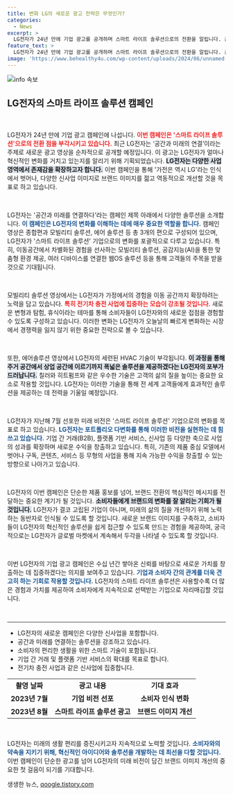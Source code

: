 ```yaml
---
title: 변화 LG의 새로운 광고 전략은 무엇인가?
categories:
  - News
excerpt: >
  LG전자가 24년 만에 기업 광고를 공개하며 스마트 라이프 솔루션으로의 전환을 알립니다. 공간과 미래를 연결하다 캠페인으로 혁신적 브랜드 이미지를 구축하고 다양한 신사업도 소개할 예정입니다. 클릭해 LG전자의 미래 비전을 확인하세요!
feature_text: >
  LG전자가 24년 만에 기업 광고를 공개하며 스마트 라이프 솔루션으로의 전환을 알립니다. 공간과 미래를 연결하다 캠페인으로 혁신적 브랜드 이미지를 구축하고 다양한 신사업도 소개할 예정입니다. 클릭해 LG전자의 미래 비전을 확인하세요!
image: 'https://www.behealthy4u.com/wp-content/uploads/2024/06/unnamed-file.png'
---
```


<p><img src="https://www.behealthy4u.com/wp-content/uploads/2024/06/unnamed-file.png" alt="info 속보" /></p>

<h2 data-ke-size="size26">LG전자의 스마트 라이프 솔루션 캠페인</h2>

<p data-ke-size="size16">&nbsp;</p>

<p>LG전자가 24년 만에 기업 광고 캠페인에 나섭니다. <b><span style="color: #ee2323;">이번 캠페인은 '스마트 라이프 솔루션'으로의 전환 점을 부각시키고 있습니다.</span></b> 최근 LG전자는 ‘공간과 미래의 연결’이라는 주제로 새로운 광고 영상을 순차적으로 공개할 예정입니다. 이 광고는 LG전자가 얼마나 혁신적인 변화를 거치고 있는지를 알리기 위해 기획되었습니다. <b><span style="background-color: #21538527;">LG전자는 다양한 사업 영역에서 존재감을 확장하고자 합니다.</span></b> 이번 캠페인을 통해 '가전은 역시 LG'라는 인식에서 벗어나, 다양한 신사업 이미지로 브랜드 이미지를 젊고 역동적으로 개선할 것을 목표로 하고 있습니다. </p>

<p data-ke-size="size16">&nbsp;</p>

<p>LG전자는 '공간과 미래를 연결하다'라는 캠페인 제목 아래에서 다양한 솔루션을 소개합니다. <b><span style="color: #1a5490;">이 캠페인은 LG전자의 변화를 이해하는 데에 매우 중요한 역할을 합니다.</span></b> 캠페인 영상은 종합편과 모빌리티 솔루션, 에어 솔루션 등 총 3개의 편으로 구성되어 있으며, LG전자가 '스마트 라이프 솔루션' 기업으로의 변화를 포괄적으로 다루고 있습니다. 특히, 이동공간에서 차별화된 경험을 선사하는 모빌리티 솔루션, 공감지능(AI)을 통한 맞춤형 환경 제공, 여러 디바이스를 연결한 웹OS 솔루션 등을 통해 고객들의 주목을 받을 것으로 기대됩니다.</p>

<p data-ke-size="size16">&nbsp;</p>

<p>모빌리티 솔루션 영상에서는 LG전자가 가정에서의 경험을 이동 공간까지 확장하려는 노력을 담고 있습니다. <b><span style="color: #ee2323;">특히 전기차 충전 사업에 집중하는 모습이 강조될 것입니다.</span></b> 새로운 변형과 탐험, 휴식이라는 테마를 통해 소비자들이 LG전자와의 새로운 접점을 경험할 수 있도록 구성하고 있습니다. 이러한 변화는 LG전자가 오늘날의 빠르게 변화하는 시장에서 경쟁력을 잃지 않기 위한 중요한 전략으로 볼 수 있습니다. </p>

<p data-ke-size="size16">&nbsp;</p>

<p>또한, 에어솔루션 영상에서 LG전자의 세련된 HVAC 기술이 부각됩니다. <b><span style="background-color: #21538527;">이 과정을 통해 주거 공간에서 상업 공간에 이르기까지 폭넓은 솔루션을 제공하겠다는 LG전자의 포부가 드러납니다.</span></b> 칠러와 히트펌프와 같은 우수한 기술은 고객의 삶의 질을 높이는 중요한 요소로 작용할 것입니다. LG전자는 이러한 기술을 통해 전 세계 고객들에게 효과적인 솔루션을 제공하는 데 전력을 기울일 예정입니다.</p>

<p data-ke-size="size16">&nbsp;</p>

<p>LG전자가 지난해 7월 선포한 미래 비전은 '스마트 라이프 솔루션' 기업으로의 변화를 목표로 하고 있습니다. <b><span style="color: #1a5490;">LG전자는 포트폴리오 다변화를 통해 이러한 비전을 실현하는 데 힘쓰고 있습니다.</span></b> 기업 간 거래(B2B), 플랫폼 기반 서비스, 신사업 등 다양한 축으로 사업의 성과를 확장하며 새로운 수익을 창출하고 있습니다. 특히, 기존의 제품 중심 모델에서 벗어나 구독, 콘텐츠, 서비스 등 무형의 사업을 통해 지속 가능한 수익을 창출할 수 있는 방향으로 나아가고 있습니다. </p>

<p data-ke-size="size16">&nbsp;</p>

<p>LG전자의 이번 캠페인은 단순한 제품 홍보를 넘어, 브랜드 전환의 핵심적인 메시지를 전달하는 중요한 계기가 될 것입니다. <b><span style="background-color: #21538527;">소비자들에게 브랜드의 변화를 잘 알리는 기회가 될 것입니다.</span></b> LG전자가 결코 고립된 기업이 아니며, 미래의 삶의 질을 개선하기 위해 노력하는 동반자로 인식될 수 있도록 할 것입니다. 새로운 브랜드 이미지를 구축하고, 소비자들이 LG전자의 혁신적인 솔루션을 쉽게 접근할 수 있도록 만드는 경험을 제공하여, 궁극적으로는 LG전자가 글로벌 마켓에서 계속해서 두각을 나타낼 수 있도록 할 것입니다. </p>

<p data-ke-size="size16">&nbsp;</p>

<p>이번 LG전자의 기업 광고 캠페인은 수십 년간 쌓아온 신뢰를 바탕으로 새로운 가치를 창출하는 데 집중하겠다는 의지를 보여주고 있습니다. <b><span style="color: #1a5490;">기업과 소비자 간의 관계를 더욱 견고히 하는 기회로 작용할 것입니다.</span></b> LG전자의 스마트 라이프 솔루션은 사용할수록 더 많은 경험과 가치를 제공하여 소비자에게 지속적으로 선택받는 기업으로 자리매김할 것입니다. </p>

<p data-ke-size="size16">&nbsp;</p>

<hr>

<ul>
    <li>LG전자의 새로운 캠페인은 다양한 신사업을 포함합니다.</li>
    <li>공간과 미래를 연결하는 솔루션을 강조하고 있습니다.</li>
    <li>소비자의 편리한 생활을 위한 스마트 기술이 포함됩니다.</li>
    <li>기업 간 거래 및 플랫폼 기반 서비스의 확대를 목표로 합니다.</li>
    <li>전기차 충전 사업과 같은 신사업에 집중합니다.</li>
</ul>

<table style="width: 100%;">
    <tr>
        <td style="text-align: center; height: 17px;"><b>촬영 날짜</b></td>
        <td style="text-align: center; height: 17px;"><b>광고 내용</b></td>
        <td style="text-align: center; height: 17px;"><b>기대 효과</b></td>
    </tr>
    <tr>
        <td style="text-align: center; height: 17px;"><b>2023년 7월</b></td>
        <td style="text-align: center; height: 17px;"><b>기업 비전 선포</b></td>
        <td style="text-align: center; height: 17px;"><b>소비자 인식 변화</b></td>
    </tr>
    <tr>
        <td style="text-align: center; height: 17px;"><b>2023년 8월</b></td>
        <td style="text-align: center; height: 17px;"><b>스마트 라이프 솔루션 광고</b></td>
        <td style="text-align: center; height: 17px;"><b>브랜드 이미지 개선</b></td>
    </tr>
</table> 

<p data-ke-size="size16">&nbsp;</p>

<p>LG전자는 미래의 생활 편리를 증진시키고자 지속적으로 노력할 것입니다. <b><span style="color: #1a5490;">소비자와의 약속을 지키기 위해, 혁신적인 아이디어와 솔루션을 개발하는 데 최선을 다할 것입니다.</span></b> 이번 캠페인이 단순한 광고를 넘어 LG전자의 미래 비전이 담긴 브랜드 이미지 개선의 중요한 첫 걸음이 되기를 기대합니다.</p>
생생한 뉴스, <a href="https://qoogle.tistory.com" rel="dofollow">qoogle.tistory.com</a>


